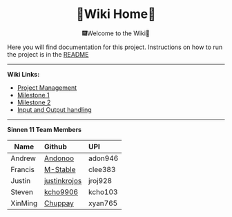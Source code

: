<h1 align="center">📔Wiki Home🏡</h1>
<p align="center">🎆Welcome to the Wiki🎇</p>

Here you will find documentation for this project. Instructions on how to run the project is
in the [README](https://github.com/SoftEng306-2020/project-1-project-1-team-11/blob/wiki-readme/README.md)
___
**Wiki Links:**
+ [Project Management](https://github.com/SoftEng306-2020/project-1-project-1-team-11/blob/wiki-readme/wiki/ProjectManagement.md)
+ [Milestone 1](https://github.com/SoftEng306-2020/project-1-project-1-team-11/blob/wiki-readme/wiki/Milestone1.md)
+ [Milestone 2](https://github.com/SoftEng306-2020/project-1-project-1-team-11/blob/wiki-readme/wiki/Milestone2.md)
+ [Input and Output handling](https://github.com/SoftEng306-2020/project-1-project-1-team-11/blob/wiki-readme/wiki/IO.md)
     
___
**Sinnen 11 Team Members**  

| Name    | Github                                                     | UPI     |
|---------|:-----------------------------------------------------------|:--------|
| Andrew  | <a href="https://github.com/Andonoo">Andonoo</a>           | adon946 |
| Francis | <a href="https://github.com/M-Stable">M-Stable</a>         | clee383 |
| Justin  | <a href="https://github.com/justinkrojos">justinkrojos</a> | jroj928 |
| Steven  | <a href="https://github.com/kcho9906">kcho9906</a>         | kcho103 |
| XinMing | <a href="https://github.com/Chuppay">Chuppay</a>           | xyan765 |

